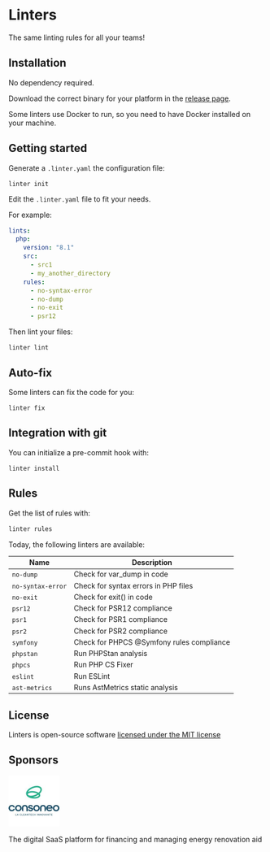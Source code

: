 # Linters

The same linting rules for all your teams!

## Installation

No dependency required.

Download the correct binary for your platform in the [release page](https://github.com/BlusparkTeam/linters/releases).


Some linters use Docker to run, so you need to have Docker installed on your machine.

## Getting started

Generate a `.linter.yaml` the configuration file:

```console
linter init
```

Edit the `.linter.yaml` file to fit your needs.

For example:

```yaml
lints:
  php:
    version: "8.1"
    src:
      - src1
      - my_another_directory
    rules:
      - no-syntax-error
      - no-dump
      - no-exit
      - psr12
```

Then lint your files:

```console
linter lint
```

## Auto-fix

Some linters can fix the code for you:

```console
linter fix
```

## Integration with git


You can initialize a pre-commit hook with:

```console
linter install
```

## Rules

Get the list of rules with:

```bash
linter rules
```

Today, the following linters are available:


| Name              | Description                               |
|-------------------|-------------------------------------------|
| `no-dump`         | Check for var_dump in code                |
| `no-syntax-error` | Check for syntax errors in PHP files      |
| `no-exit`         | Check for exit() in code                  |
| `psr12`           | Check for PSR12 compliance                |
| `psr1`            | Check for PSR1 compliance                 |
| `psr2`            | Check for PSR2 compliance                 |
| `symfony`         | Check for PHPCS @Symfony rules compliance |
| `phpstan`         | Run PHPStan analysis                      |
| `phpcs`           | Run PHP CS Fixer                          |
| `eslint`          | Run ESLint                                |
| `ast-metrics`     | Runs AstMetrics static analysis           |



## License

Linters is open-source software [licensed under the MIT license](LICENSE)

## Sponsors

![Consoneo logo](./docs/consoneo_logo.jpeg)

The digital SaaS platform for financing and managing energy renovation aid
